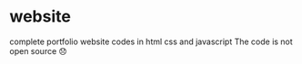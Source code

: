 # website
complete portfolio website codes in html css and javascript
The code is not open source 😞
